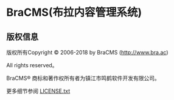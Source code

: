 BraCMS(布拉内容管理系统)
===============


## 版权信息

版权所有Copyright © 2006-2018 by BraCMS (http://www.bra.ac)

All rights reserved。

BraCMS® 商标和著作权所有者为镇江市鸣鹤软件开发有限公司。

更多细节参阅 [LICENSE.txt](LICENSE.txt)